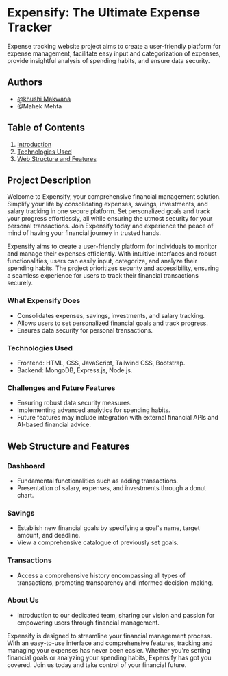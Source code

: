 # Expensify: The Ultimate Expense Tracker
Expense tracking website project aims to create a user-friendly platform for expense management, facilitate easy input and categorization of expenses, provide insightful analysis of spending habits, and ensure data security.
## Authors
- [@khushi Makwana](https://github.com/siya25097)
- @Mahek Mehta

## Table of Contents
1. [Introduction](#project-description)
2. [Technologies Used](#technologies-used)
3. [Web Structure and Features](#web-structure-and-features)


## Project Description
Welcome to Expensify, your comprehensive financial management solution. Simplify your life by consolidating expenses, savings, investments, and salary tracking in one secure platform. Set personalized goals and track your progress effortlessly, all while ensuring the utmost security for your personal transactions. Join Expensify today and experience the peace of mind of having your financial journey in trusted hands.

Expensify aims to create a user-friendly platform for individuals to monitor and manage their expenses efficiently. With intuitive interfaces and robust functionalities, users can easily input, categorize, and analyze their spending habits. The project prioritizes security and accessibility, ensuring a seamless experience for users to track their financial transactions securely.

### What Expensify Does
- Consolidates expenses, savings, investments, and salary tracking.
- Allows users to set personalized financial goals and track progress.
- Ensures data security for personal transactions.

### Technologies Used
- Frontend: HTML, CSS, JavaScript, Tailwind CSS, Bootstrap.
- Backend: MongoDB, Express.js, Node.js.

### Challenges and Future Features
- Ensuring robust data security measures.
- Implementing advanced analytics for spending habits.
- Future features may include integration with external financial APIs and AI-based financial advice.


## Web Structure and Features

### Dashboard
- Fundamental functionalities such as adding transactions.
- Presentation of salary, expenses, and investments through a donut chart.

### Savings
- Establish new financial goals by specifying a goal's name, target amount, and deadline.
- View a comprehensive catalogue of previously set goals.

### Transactions
- Access a comprehensive history encompassing all types of transactions, promoting transparency and informed decision-making.

### About Us
- Introduction to our dedicated team, sharing our vision and passion for empowering users through financial management.

  
Expensify is designed to streamline your financial management process. With an easy-to-use interface and comprehensive features, tracking and managing your expenses has never been easier. Whether you're setting financial goals or analyzing your spending habits, Expensify has got you covered. Join us today and take control of your financial future.
